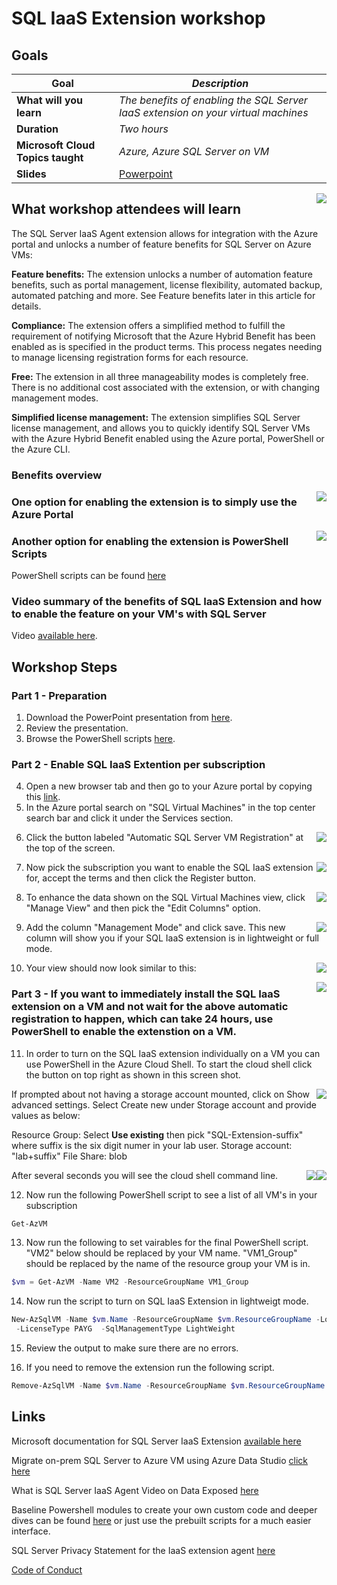 # SQL IaaS Extension workshop

## Goals

| **Goal**              | *Description*                                    |
| ----------------------------- | --------------------------------------------------------------------- |
| **What will you learn**       | *The benefits of enabling the SQL Server IaaS extension on your virtual machines* |
| **Duration**                  | *Two hours*                                                                |
| **Microsoft Cloud Topics taught**                  | *Azure, Azure SQL Server on VM*                                                                |
| **Slides** | [Powerpoint](BenefitsofSQLVMIaaSextension.pptx) 

<img style="float: right;" src="./images/SQL Iaas 1.png">

## What workshop attendees will learn

The SQL Server IaaS Agent extension allows for integration with the Azure portal and unlocks a number of feature benefits for SQL Server on Azure VMs:

**Feature benefits:** The extension unlocks a number of automation feature benefits, such as portal management, license flexibility, automated backup, automated patching and more. See Feature benefits later in this article for details.

**Compliance:** The extension offers a simplified method to fulfill the requirement of notifying Microsoft that the Azure Hybrid Benefit has been enabled as is specified in the product terms. This process negates needing to manage licensing registration forms for each resource.

**Free:** The extension in all three manageability modes is completely free. There is no additional cost associated with the extension, or with changing management modes.

**Simplified license management:** The extension simplifies SQL Server license management, and allows you to quickly identify SQL Server VMs with the Azure Hybrid Benefit enabled using the Azure portal, PowerShell or the Azure CLI.

### Benefits overview

<img style="float: right;" src="./images/SQL Iaas 2.png">

### One option for enabling the extension is to simply use the Azure Portal

<img style="float: right;" src="./images/azuresqlview.png">

### Another option for enabling the extension is PowerShell Scripts

PowerShell scripts can be found [here](./solution)

### Video summary of the benefits of SQL IaaS Extension and how to enable the feature on your VM's with SQL Server

Video [available here](https://www.youtube.com/watch?v=KUlpjoeFipk).

## Workshop Steps

### Part 1 - Preparation

1. Download the PowerPoint presentation from [here](BenefitsofSQLVMIaaSextension.pptx).
2. Review the presentation.
3. Browse the PowerShell scripts [here](./solution).

### Part 2 - Enable SQL IaaS Extention per subscription 

4. Open a new browser tab and then go to your Azure portal by copying this [link](https://portal.azure.com).
5. In the Azure portal search on "SQL Virtual Machines" in the top center search bar and click it under the Services section.
<img style="float: right;" src="./images/azureportal1.png">

6. Click the button labeled "Automatic SQL Server VM Registration" at the top of the screen.
<img style="float: right;" src="./images/azureportal2.png">

7. Now pick the subscription you want to enable the SQL IaaS extension for, accept the terms and then click the Register button. 
<img style="float: right;" src="./images/azureportal3.png">

8. To enhance the data shown on the SQL Virtual Machines view, click "Manage View" and then pick the "Edit Columns" option.
<img style="float: right;" src="./images/azureportal4.png">

9. Add the column "Management Mode" and click save. This new column will show you if your SQL IaaS extension is in lightweight or full mode.
<img style="float: right;" src="./images/azureportal5.png">

10. Your view should now look similar to this:
<img style="float: right;" src="./images/azureportal6.png">

### Part 3 - If you want to immediately install the SQL IaaS extension on a VM and not wait for the above automatic registration to happen, which can take 24 hours, use PowerShell to enable the extenstion on a VM.

11.  In order to turn on the SQL IaaS extension individually on a VM you can use PowerShell in the Azure Cloud Shell. To start the cloud shell click the button on top right as shown in this screen shot.

<img style="float: right;" src="./images/cloudshell.png">

If prompted about not having a storage account mounted, click on Show advanced settings. Select Create new under Storage account and provide values as below:

Resource Group: Select **Use existing** then pick "SQL-Extension-suffix" where suffix is the six digit numer in your lab user.
Storage account: "lab+suffix"
File Share: blob

<img style="float: right;" src="./images/cloudshellstorage.png">

After several seconds you will see the cloud shell command line.
<img style="float: right;" src="./images/cloudshell2.png">

12. Now run the following PowerShell script to see a list of all VM's in your subscription

```powershell
Get-AzVM
```

13. Now run the following to set vairables for the final PowerShell script. "VM2" below should be replaced by your VM name. "VM1_Group" should be replaced
by the name of the resource group your VM is in.

```powershell
$vm = Get-AzVM -Name VM2 -ResourceGroupName VM1_Group
```
14. Now run the script to turn on SQL IaaS Extension in lightweigt mode.

```powershell
New-AzSqlVM -Name $vm.Name -ResourceGroupName $vm.ResourceGroupName -Location $vm.Location `
 -LicenseType PAYG  -SqlManagementType LightWeight
```

15. Review the output to make sure there are no errors.

16. If you need to remove the extension run the following script.

```powershell
Remove-AzSqlVM -Name $vm.Name -ResourceGroupName $vm.ResourceGroupName 
```

## Links

Microsoft documentation for SQL Server IaaS Extension [available here](https://learn.microsoft.com/en-us/azure/azure-sql/virtual-machines/windows/sql-server-iaas-agent-extension-automate-management?view=azuresql&tabs=azure-powershell)

Migrate on-prem SQL Server to Azure VM using Azure Data Studio [click here](https://learn.microsoft.com/en-us/azure/dms/tutorial-sql-server-to-virtual-machine-online-ads)

What is SQL Server IaaS Agent Video on Data Exposed [here](https://techcommunity.microsoft.com/t5/video-hub/azure-sql-vm-what-is-sql-server-iaas-agent-extension-ep-2-data/ba-p/2617227)

Baseline Powershell modules to create your own custom code and deeper dives can be found [here](https://learn.microsoft.com/en-us/azure/azure-sql/virtual-machines/windows/sql-agent-extension-manually-register-single-vm?view=azuresql&tabs=powershell)  or just use the prebuilt scripts for a much easier interface.

SQL Server Privacy Statement for the IaaS extension agent [here](https://learn.microsoft.com/en-us/sql/sql-server/sql-server-privacy?view=sql-server-ver16#non-personal-data)





[Code of Conduct](../CODE_OF_CONDUCT.md)

